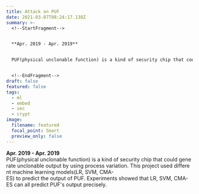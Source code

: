 ```yaml
---
title: Attack on PUF
date: 2021-03-07T08:24:17.138Z
summary: >-
  <!--StartFragment-->


  **Apr. 2019 - Apr. 2019**


  PUF(physical unclonable function) is a kind of security chip that could generate unclonable output by using process variation. This project used different machine learning models(LR, SVM, CMA-ES) to predict the output of PUF. Experiments showed that LR, SVM, CMA-ES can all predict PUF's output precisely.


  <!--EndFragment-->
draft: false
featured: false
tags:
  - ml
  - embed
  - sec
  - crypt
image:
  filename: featured
  focal_point: Smart
  preview_only: false
---
```

  **Apr. 2019 - Apr. 2019**
  PUF(physical unclonable function) is a kind of security chip that could generate unclonable output by using process variation. This project used different machine learning models(LR, SVM, CMA-ES) to predict the output of PUF. Experiments showed that LR, SVM, CMA-ES can all predict PUF's output precisely.
